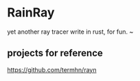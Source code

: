 # RainRay

yet another ray tracer write in rust, for fun. ~

## projects for reference

https://github.com/termhn/rayn